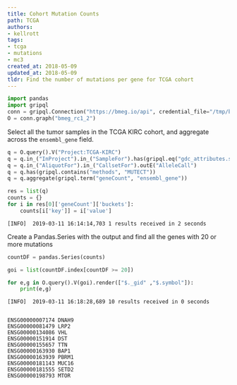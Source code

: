 ```yaml
---
title: Cohort Mutation Counts
path: TCGA
authors:
- kellrott
tags:
- tcga
- mutations
- mc3
created_at: 2018-05-09
updated_at: 2018-05-09
tldr: Find the number of mutations per gene for TCGA cohort
---
```


```python
import pandas
import gripql
conn = gripql.Connection("https://bmeg.io/api", credential_file="/tmp/bmeg_credentials.json")
O = conn.graph("bmeg_rc1_2")
```

Select all the tumor samples in the TCGA KIRC cohort, and aggregate across the `ensembl_gene` field.


```python
q = O.query().V("Project:TCGA-KIRC")
q = q.in_("InProject").in_("SampleFor").has(gripql.eq("gdc_attributes.sample_type", "Primary Tumor"))
q = q.in_("AliquotFor").in_("CallsetFor").outE("AlleleCall")
q = q.has(gripql.contains("methods", "MUTECT"))
q = q.aggregate(gripql.term("geneCount", "ensembl_gene"))

res = list(q)
counts = {}
for i in res[0]['geneCount']['buckets']:
    counts[i['key']] = i['value']

```

    [INFO]	2019-03-11 16:14:14,703	1 results received in 2 seconds


Create a Pandas.Series with the output and find all the genes with 20 or more mutations


```python
countDF = pandas.Series(counts)
```


```python
goi = list(countDF.index[countDF >= 20])
```


```python
for e,g in O.query().V(goi).render(["$._gid" ,"$.symbol"]):
    print(e,g)
```

    [INFO]	2019-03-11 16:18:28,689	10 results received in 0 seconds


    ENSG00000007174 DNAH9
    ENSG00000081479 LRP2
    ENSG00000134086 VHL
    ENSG00000151914 DST
    ENSG00000155657 TTN
    ENSG00000163930 BAP1
    ENSG00000163939 PBRM1
    ENSG00000181143 MUC16
    ENSG00000181555 SETD2
    ENSG00000198793 MTOR



```python

```

